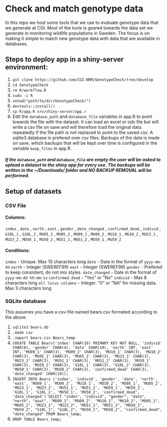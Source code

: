 # Check and match genotype data
In this repo we host some tools that we use to evaluate genotype data that we generate at CGI. Most of the tools is geared towards the data set we generate in monitoring wildlife populations in Sweden. The focus is on making it simple to match new genotype data with data that are available in databases. 

## Steps to deploy app in a shiny-server environment:
1. `git clone https://github.com/CGI-NRM/GenotypeCheck/tree/develop`
2. `cd GenotypeCheck`
3. `rm R/workflow.R`
4. `sudo -i R`
5. `setwd("path/to/dir/GenotypeCheck/")`
6. `devtools::install()`
7. `cp R/app.R srv/shiny-server/app.r`
8. Edit the `database_path` and `database_file` variables in app.R to point towards the file with the dataset. It can load an excel or ods file but will write a csv file on save and will therefore load the original data repeatedly if the file path is not replaced to point to the saved csv. A sqlite3 database is prefered over csv files. Backups of the data is made on save, which backups that will be kept over time is configured in the variable `keep_files` in app.R. 

##### If the `database_path` and `database_file` are empty the user will be asked to upload a dataset to the shiny app for every use. The backups will be written in the ~/Downloads/ folder and NO BACKUP REMOVAL will be performed. 

## Setup of datasets
### CSV File
#### Columns: 
`index` , `date` , `north` , `east` , `gender` , `date_changed` , `confirmed_dead` , `individ` , `G10L_1` , `G10L_2` , `MU05_1` , `MU05_2` , `MU09_1` , `MU09_2` , `MU10_1` , `MU10_2` , `MU23_1` , `MU23_2` , `MU50_1` , `MU50_2` , `MU51_1` , `MU51_2` , `MU59_1` , `MU59_2`
#### Conditions:
`index` - Unique. Max 10 characters long
`date` - Date in the format of `yyyy-mm-dd`
`north` - Integer (SWEREF99)
`east` - Integer (SWEREF99)
`gender` - Prefered to keep consistent, do not mix styles.
`date_changed` - Date in the format of `yyyy-mm-dd hh:mm:ss`
`confirmed_dead` - "Yes" or "No"
`individ` - Max 8 characters long
`all locus columns` - Integer. "0" or "NA" for missing data. Max 3 characters long

### SQLite database
This assumes you have a csv-file named bears.csv formated according to the above. 
1. `sqlite3 bears.db`
2. `.mode csv`
3. `.import bears.csv Bears_temp`
4. `CREATE TABLE Bears('index' CHAR(10) PRIMARY KEY NOT NULL, 'individ' CHAR(8), 'gender' CHAR(4), 'date' CHAR(10), 'north' INT, 'east' INT, 'MU09_1' CHAR(3), 'MU09_2' CHAR(3), 'MU10_1' CHAR(3), 'MU10_2' CHAR(3), 'MU05_1' CHAR(3), 'MU05_2' CHAR(3), 'MU23_1' CHAR(3), 'MU23_2' CHAR(3), 'MU51_1' CHAR(3), 'MU51_2' CHAR(3), 'MU59_1' CHAR(3), 'MU59_2' CHAR(3), 'G10L_1' CHAR(3), 'G10L_2' CHAR(3), 'MU50_1' CHAR(3), 'MU50_2' CHAR(3), 'confirmed_dead' CHAR(3), 'date_changed' CHAR(19));`
5. `INSERT INTO Bears ('index', 'individ', 'gender', 'date', 'north', 'east', 'MU09_1', 'MU09_2', 'MU10_1', 'MU10_2', 'MU05_1', 'MU05_2', 'MU23_1', 'MU23_2', 'MU51_1', 'MU51_2', 'MU59_1', 'MU59_2', 'G10L_1', 'G10L_2', 'MU50_1', 'MU50_2', 'confirmed_dead', 'date_changed') SELECT "index", "individ", "gender", "date", "north", "east", "MU09_1", "MU09_2", "MU10_1", "MU10_2", "MU05_1", "MU05_2", "MU23_1", "MU23_2", "MU51_1", "MU51_2", "MU59_1", "MU59_2", "G10L_1", "G10L_2", "MU50_1", "MU50_2", "confirmed_dead", "date_changed" FROM Bears_temp;`
6. `DROP TABLE Bears_temp;`

